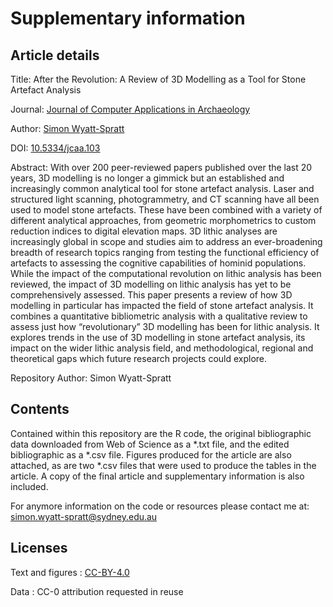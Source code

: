 # Supplementary information

## Article details

Title: After the Revolution: A Review of 3D Modelling as a Tool for Stone Artefact Analysis

Journal: [Journal of Computer Applications in Archaeology](https://journal.caa-international.org/)

Author: [Simon Wyatt-Spratt](https://orcid.org/0000-0002-5976-3614)

DOI: [10.5334/jcaa.103](https://doi.org/10.5334/jcaa.103)

Abstract: With over 200 peer-reviewed papers published over the last 20 years, 3D modelling is no longer a gimmick but an established and increasingly common analytical tool for stone artefact analysis. Laser and structured light scanning, photogrammetry, and CT scanning have all been used to model stone artefacts. These have been combined with a variety of different analytical approaches, from geometric morphometrics to custom reduction indices to digital elevation maps. 3D lithic analyses are increasingly global in scope and studies aim to address an ever-broadening breadth of research topics ranging from testing the functional efficiency of artefacts to assessing the cognitive capabilities of hominid populations. While the impact of the computational revolution on lithic analysis has been reviewed, the impact of 3D modelling on lithic analysis has yet to be comprehensively assessed. This paper presents a review of how 3D modelling in particular has impacted the field of stone artefact analysis. It combines a quantitative bibliometric analysis with a qualitative review to assess just how “revolutionary” 3D modelling has been for lithic analysis. It explores trends in the use of 3D modelling in stone artefact analysis, its impact on the wider lithic analysis field, and methodological, regional and theoretical gaps which future research projects could explore.

Repository Author: Simon Wyatt-Spratt

## Contents
Contained within this repository are the R code, the original bibliographic data downloaded from Web of Science as a *.txt file, and the edited bibliographic as a *.csv file. Figures produced for the article are also attached, as are two *.csv files that were used to produce the tables in the article. A copy of the final article and supplementary information is also included.

For anymore information on the code or resources please contact me at: [simon.wyatt-spratt@sydney.edu.au](mailto:simon.wyatt-spratt@sydney.edu.au)

## Licenses
Text and figures : [CC-BY-4.0](https://creativecommons.org/licenses/by/4.0/)

Data : CC-0 attribution requested in reuse
